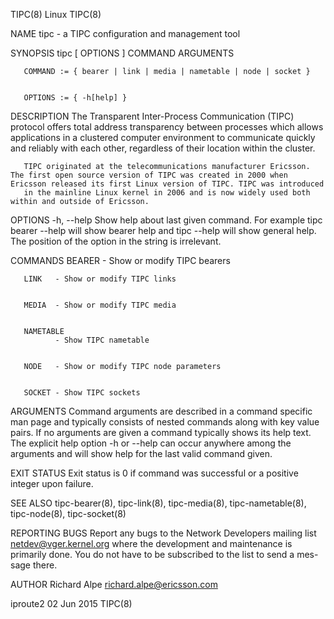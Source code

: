 TIPC(8)                                                                                             Linux                                                                                             TIPC(8)



NAME
       tipc - a TIPC configuration and management tool

SYNOPSIS
       tipc [ OPTIONS ] COMMAND ARGUMENTS


       COMMAND := { bearer | link | media | nametable | node | socket }


       OPTIONS := { -h[help] }


DESCRIPTION
       The Transparent Inter-Process Communication (TIPC) protocol offers total address transparency between processes which allows applications in a clustered computer environment to communicate quickly
       and reliably with each other, regardless of their location within the cluster.

       TIPC originated at the telecommunications manufacturer Ericsson. The first open source version of TIPC was created in 2000 when Ericsson released its first Linux version of TIPC. TIPC was introduced
       in the mainline Linux kernel in 2006 and is now widely used both within and outside of Ericsson.


OPTIONS
       -h, --help
              Show help about last given command. For example tipc bearer --help will show bearer help and tipc --help will show general help. The position of the option in the string is irrelevant.


COMMANDS
       BEARER - Show or modify TIPC bearers


       LINK   - Show or modify TIPC links


       MEDIA  - Show or modify TIPC media


       NAMETABLE
              - Show TIPC nametable


       NODE   - Show or modify TIPC node parameters


       SOCKET - Show TIPC sockets


ARGUMENTS
       Command arguments are described in a command specific man page and typically consists of nested commands along with key value pairs.  If no arguments are given a command typically shows its help
       text. The explicit help option -h or --help can occur anywhere among the arguments and will show help for the last valid command given.


EXIT STATUS
       Exit status is 0 if command was successful or a positive integer upon failure.


SEE ALSO
       tipc-bearer(8), tipc-link(8), tipc-media(8), tipc-nametable(8), tipc-node(8), tipc-socket(8)

REPORTING BUGS
       Report any bugs to the Network Developers mailing list <netdev@vger.kernel.org> where the development and maintenance is primarily done.  You do not have to be subscribed to the list to send a mes-
       sage there.


AUTHOR
       Richard Alpe <richard.alpe@ericsson.com>



iproute2                                                                                         02 Jun 2015                                                                                          TIPC(8)

